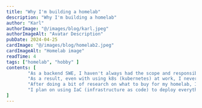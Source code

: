```yaml
---
title: "Why I'm building a homelab"
description: "Why I'm building a homelab"
author: "Karl"
authorImage: "@/images/blog/karl.jpeg"
authorImageAlt: "Avatar Description"
pubDate: 2024-04-25
cardImage: "@/images/blog/homelab2.jpeg"
cardImageAlt: "Homelab image"
readTime: 4
tags: ["homelab", "hobby" ]
contents: [
        "As a backend SWE, I haven't always had the scope and responsibility (and bandwidth) to handle the ops side of things in my career. I usually learn ops and networking in my spare time with hobby projects on AWS. However, AWS doesn't offer a free tier for AWS EKS so I've always deployed my hobby projects cheaply (< $5/ month) using AWS ECS and spot instances.",
        "As a result, even with using k8s (kubernetes) at work, I never really understood how k8s works since I can't play around with it on AWS. So I decided the next long term cheap (cost upfront) option to learn k8s is to start a homelab.",
        "After doing a bit of research on what to buy for my homelab, I bought 3 S12 pro N100 mini-pcs. I bought 3 so I can have a 3 node k8s cluster without having to launch VMs in one and just install Ubuntu on bare-metal. Total cost is around $540 usd, which I found acceptable.",
        "I plan on using IaC (infrastructure as code) to deploy everything. I will post all the steps on the documentation part of this website as I progress, and also publish my whole IaC stack on github, stay tuned!",
]
---
```

